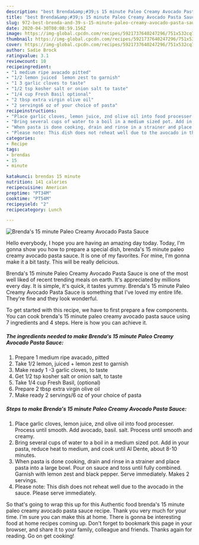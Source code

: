 ```yaml
---
description: "best Brenda&amp;#39;s 15 minute Paleo Creamy Avocado Pasta Sauce recipes ever | how to make good Brenda&amp;#39;s 15 minute Paleo Creamy Avocado Pasta Sauce"
title: "best Brenda&amp;#39;s 15 minute Paleo Creamy Avocado Pasta Sauce recipes ever | how to make good Brenda&amp;#39;s 15 minute Paleo Creamy Avocado Pasta Sauce"
slug: 972-best-brenda-and-39-s-15-minute-paleo-creamy-avocado-pasta-sauce-recipes-ever-how-to-make-good-brenda-and-39-s-15-minute-paleo-creamy-avocado-pasta-sauce
date: 2020-04-30T00:08:59.156Z
image: https://img-global.cpcdn.com/recipes/5921737640247296/751x532cq70/brendas-15-minute-paleo-creamy-avocado-pasta-sauce-recipe-main-photo.jpg
thumbnail: https://img-global.cpcdn.com/recipes/5921737640247296/751x532cq70/brendas-15-minute-paleo-creamy-avocado-pasta-sauce-recipe-main-photo.jpg
cover: https://img-global.cpcdn.com/recipes/5921737640247296/751x532cq70/brendas-15-minute-paleo-creamy-avocado-pasta-sauce-recipe-main-photo.jpg
author: Sadie Brock
ratingvalue: 3.1
reviewcount: 10
recipeingredient:
- "1 medium ripe avacado pitted"
- "1/2 lemon juiced  lemon zest to garnish"
- "1 3 garlic cloves to taste"
- "1/2 tsp kosher salt or onion salt to taste"
- "1/4 cup Fresh Basil optional"
- "2 tbsp extra virgin olive oil"
- "2 servings6 oz of your choice of pasta"
recipeinstructions:
- "Place garlic cloves, lemon juice, znd olive oil into food processer.  Process until smooth.  Add avocado, basil. salt. Process until smooth and creamy."
- "Bring several cups of water to a boil in a medium sized pot. Add in your pasta, reduce heat to medium, and cook until Al Dente, about 8-10 minutes."
- "When pasta is done cooking, drain and rinse in a strainer and place pasta into a large bowl. Pour on sauce and toss until fully combined. Garnish with lemon zest and black pepper. Serve immediately. Makes 2 servings."
- "Please note: This dish does not reheat well due to the avocado in the sauce. Please serve immediately."
categories:
- Recipe
tags:
- brendas
- 15
- minute

katakunci: brendas 15 minute 
nutrition: 141 calories
recipecuisine: American
preptime: "PT34M"
cooktime: "PT54M"
recipeyield: "2"
recipecategory: Lunch

---
```



![Brenda&#39;s 15 minute Paleo Creamy Avocado Pasta Sauce](https://img-global.cpcdn.com/recipes/5921737640247296/751x532cq70/brendas-15-minute-paleo-creamy-avocado-pasta-sauce-recipe-main-photo.jpg)

Hello everybody, I hope you are having an amazing day today. Today, I'm gonna show you how to prepare a special dish, brenda&#39;s 15 minute paleo creamy avocado pasta sauce. It is one of my favorites. For mine, I'm gonna make it a bit tasty. This will be really delicious.



Brenda&#39;s 15 minute Paleo Creamy Avocado Pasta Sauce is one of the most well liked of recent trending meals on earth. It's appreciated by millions every day. It is simple, it's quick, it tastes yummy. Brenda&#39;s 15 minute Paleo Creamy Avocado Pasta Sauce is something that I've loved my entire life. They're fine and they look wonderful.


To get started with this recipe, we have to first prepare a few components. You can cook brenda&#39;s 15 minute paleo creamy avocado pasta sauce using 7 ingredients and 4 steps. Here is how you can achieve it.

<!--inarticleads1-->

##### The ingredients needed to make Brenda&#39;s 15 minute Paleo Creamy Avocado Pasta Sauce:

1. Prepare 1 medium ripe avacado, pitted
1. Take 1/2 lemon, juiced + lemon zest to garnish
1. Make ready 1 -3 garlic cloves, to taste
1. Get 1/2 tsp kosher salt or onion salt, to taste
1. Take 1/4 cup Fresh Basil, (optional)
1. Prepare 2 tbsp extra virgin olive oil
1. Make ready 2 servings/6 oz of your choice of pasta




<!--inarticleads2-->

##### Steps to make Brenda&#39;s 15 minute Paleo Creamy Avocado Pasta Sauce:

1. Place garlic cloves, lemon juice, znd olive oil into food processer.  Process until smooth.  Add avocado, basil. salt. Process until smooth and creamy.
1. Bring several cups of water to a boil in a medium sized pot. Add in your pasta, reduce heat to medium, and cook until Al Dente, about 8-10 minutes.
1. When pasta is done cooking, drain and rinse in a strainer and place pasta into a large bowl. Pour on sauce and toss until fully combined. Garnish with lemon zest and black pepper. Serve immediately. Makes 2 servings.
1. Please note: This dish does not reheat well due to the avocado in the sauce. Please serve immediately.




So that's going to wrap this up for this Authentic food brenda&#39;s 15 minute paleo creamy avocado pasta sauce recipe. Thank you very much for your time. I'm sure you can make this at home. There is gonna be interesting food at home recipes coming up. Don't forget to bookmark this page in your browser, and share it to your family, colleague and friends. Thanks again for reading. Go on get cooking!
